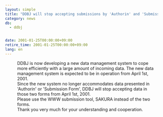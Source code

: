 ```yaml
---
layout: simple
title: "DDBJ will stop accepting submissions by 'Authorin' and 'Submission Form' Jan. 25, 2001"
category: news
db:
  - ddbj


date: 2001-01-25T00:00:00+09:00
retire_time: 2001-01-25T00:00:00+09:00
lang: en
---
```


<dd>DDBJ is now developing a new data management system to cope more efficiently with a large amount of incoming data. The new data management system is expected to be in operation from April 1st, 2001.<br>Since the new system no longer accommodates data presented in 'Authorin' or 'Submission Form', DDBJ will stop accepting data in those two forms from April 1st, 2001.<br>
<dd>Please use the WWW submission tool, SAKURA instead of the two forms.<br>
<dd>Thank you very much for your understanding and cooperation.</dd>
</dd>
</dd>
